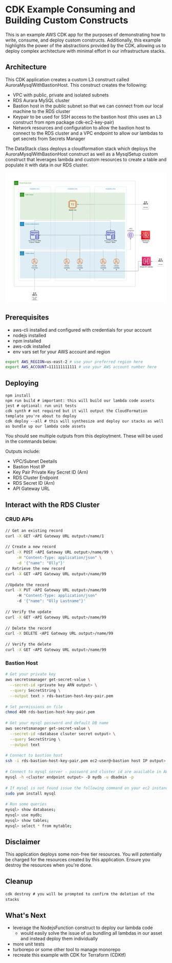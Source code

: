 # CDK Example Consuming and Building Custom Constructs

This is an example AWS CDK app for the purposes of demonstrating how to write, consume, and deploy custom constructs.
Additionally, this example highlights the power of the abstractions provided by the CDK, allowing us to deploy 
complex architecture with minimal effort in our infrastructure stacks.

## Architecture

This CDK application creates a custom L3 construct called AuroraMysqlWithBastionHost. This construct creates the following:

- VPC with public, private and isolated subnets
- RDS Aurara MySQL cluster
- Bastion host in the public subnet so that we can connect from our local machine to the RDS cluster
- Keypair to be used for SSH access to the bastion host (this uses an L3 construct from npm package cdk-ec2-key-pair)
- Network resources and configuration to allow the bastion host to connect to the RDS cluster and a VPC endpoint 
  to allow our lambdas to get secrets from Secrets Manager

The DataStack class deploys a cloudformation stack which deploys the AuroraMysqlWithBastionHost construct as well as a
MysqlSetup custom construct that leverages lambda and custom resources to create a table and populate it with data in
our RDS cluster.

![Architecture Diagram](./ExampleCDKProject_Arch.png)

## Prerequisites

- aws-cli installed and configured with credentials for your account
- nodejs installed
- npm installed
- aws-cdk installed
- env vars set for your AWS account and region

```bash
export AWS_REGION=us-east-2 # use your preferred region here
export AWS_ACCOUNT=111111111111 # use your AWS account number here
```

## Deploying

```
npm install
npm run build # important: this will build our lambda code assets
jest # optional: run unit tests
cdk synth # not required but it will output the CloudFormation template you're about to deploy
cdk deploy --all # this will synthesize and deploy our stacks as well as bundle up our lambda code assets
```
You should see multiple outputs from this deploytment. These will be used in the commands below:

Outputs include:
- VPC/Subnet Deetails
- Bastion Host IP
- Key Pair Private Key Secret ID (Arn)
- RDS Cluster Endpoint
- RDS Secret ID (Arn)
- API Gateway URL

## Interact with the RDS Cluster

### CRUD APIs
```bash
// Get an existing record
curl -X GET <API Gateway URL output>/name/1

// Create a new record
curl -X POST <API Gateway URL output>/name/99 \
     -H "Content-Type: application/json" \
     -d '{"name": "Olly"}'
// Retrieve the new record
curl -X GET <API Gateway URL output>/name/99

//Update the record
curl -X PUT <API Gateway URL output>/name/99
     -H "Content-Type: application/json" 
     -d '{"name": "Olly Lastname"}'
     
// Verify the update
curl -X GET <API Gateway URL output>/name/99

// Delete the record
curl -X DELETE <API Gateway URL output>/name/99

// Verify the delete
curl -X GET <API Gateway URL output>/name/99    
```

### Bastion Host
```bash
# Get your private key
aws secretsmanager get-secret-value \
  --secret-id <private key ARN output> \
  --query SecretString \
  --output text > rds-bastion-host-key-pair.pem
  
# Set permissions on file
chmod 400 rds-bastion-host-key-pair.pem

# Get your mysql password and default DB name
aws secretsmanager get-secret-value \
  --secret-id <database clsuter secret output> \
  --query SecretString \
  --output text
  
# Connect to bastion host
ssh -i rds-bastion-host-key-pair.pem ec2-user@<bastion host IP output>

# Connect to mysql server - password and cluster id are available in AWS Secrets Manager
mysql -h <cluster endpoint output> -D mydb -u dbadmin -p

# If mysql is not found issue the following command on your ec2 instance (TODO need to fix init script)
sudo yum install mysql

# Run some queries
mysql> show databases;
mysql> use mydb;
mysql> show tables;
mysql> select * from mytable;
```

## Disclaimer
This application deploys some non-free tier resources. You will potentially be charged for the resources created by this 
application. Ensure you destroy the resources when you're done.

## Cleanup
`cdk destroy # you will be prompted to confirm the deletion of the stacks`

## What's Next

- leverage the NodejsFunction construct to deploy our lambda code
  - would easily solve the issue of us bundling all lambdas in our asset and instead deploy them individually
- more unit tests
- turborepo or some other tool to manage monorepo
- recreate this example with CDK for Terraform (CDKtf)
